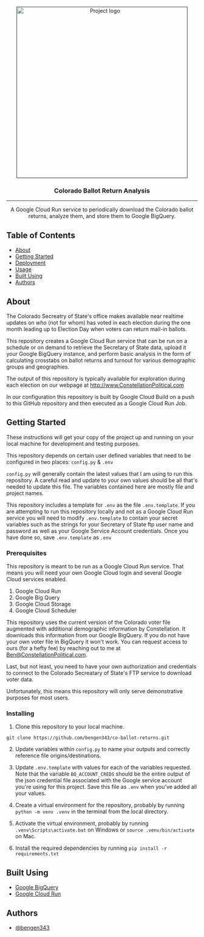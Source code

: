 <p align="center">
  <a href="" rel="noopener">
 <img width=450px src="https://constellationpolitical.com/images/facebook-form-header.png" alt="Project logo"></a>
</p>

<h3 align="center">Colorado Ballot Return Analysis</h3>

---

<p align="center"> A Google Cloud Run service to periodically download the Colorado ballot returns, analyze them, and store them to Google BigQuery.
    <br> 
</p>

## Table of Contents

- [About](#about)
- [Getting Started](#getting_started)
- [Deployment](#deployment)
- [Usage](#usage)
- [Built Using](#built_using)
- [Authors](#authors)


## About <a name = "about"></a>

The Colorado Secreatry of State's office makes available near realtime updates on _who_ (not for whom) has voted in each election during the one month leading up to Election Day when voters can return mail-in ballots.

This repository creates a Google Cloud Run service that can be run on a schedule or on demand to retrieve the Secretary of State data, upload it your Google BigQuery instance, and perform basic analysis in the form of calculating crosstabs on ballot returns and turnout for various demographic groups and geographies.

The output of this repository is typically available for exploration during each election on our webpage at http://www.ConstellationPolitical.com

In our configuration this repository is built by Google Cloud Build on a push to this GitHub repository and then executed as a Google Cloud Run Job.


## Getting Started <a name = "getting_started"></a>

These instructions will get your copy of the project up and running on your local machine for development and testing purposes.

This repository depends on certain user defined variables that need to be configured in two places: `config.py` & `.env`

`config.py` will generally contain the latest values that I am using to run this repository. A careful read and update to your own values should be all that's needed to update this file. The variables contained here are mostly file and project names.

This repository includes a template for `.env` as the file `.env.template`. If you are attempting to run this repository locally and not as a Google Cloud Run service you will need to modify `.env.template` to contain your secret variables such as the strings for your Secretary of State ftp user name and password as well as your Google Service Account credentials. Once you have done so, save  `.env.template` as `.env`


### Prerequisites

This repository is meant to be run as a Google Cloud Run service. That means you will need your own Google Cloud login and several Google Cloud services enabled.

1.  Google Cloud Run
2.  Google Big Query
3.  Google Cloud Storage
4.  Google Cloud Scheduler

This repository uses the current version of the Colorado voter file augmented with additional demographic information by Constellation. It downloads this information from our Google BigQuery. If you do not have your own voter file in BigQuery it won't work. You can request access to ours (for a hefty fee) by reaching out to me at Ben@ConstellationPolitical.com.

Last, but not least, you need to have your own authorization and credentials to connect to the Colorado Secreatary of State's FTP service to download voter data.

Unfortunately, this means this repository will only serve demonstrative purposes for most users.

### Installing

1. Clone this repository to your local machine.
```
git clone https://github.com/bengen343/co-ballot-returns.git
```

2. Update variables within `config.py` to name your outputs and correctly reference file origins/destinations. 

3. Update `.env.template` with values for each of the variables requested. Note that the variable `BQ_ACCOUNT_CREDS` should be the entire output of the json credential file associated with the Google service account you're using for this project. Save this file as `.env` when you've added all your values.

4. Create a virtual environment for the repository, probably by running `python -m venv .venv` in the terminal from the local directory. 

5. Activate the virtual environment, probably by running `.venv\Scripts\activate.bat` on Windows or `source .venv/bin/activate` on Mac.

6. Install the required dependencies by running `pip install -r requirements.txt`


## Built Using <a name = "built_using"></a>

- [Google BigQuery](https://cloud.google.com/bigquery)
- [Google Cloud Run](https://cloud.google.com/run)


## Authors <a name = "authors"></a>

- [@bengen343](https://github.com/bengen343)

